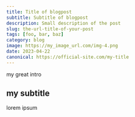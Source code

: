 ```yaml
---
title: Title of blogpost
subtitle: Subtitle of blogpost
description: Small description of the post
slug: the-url-title-of-your-post
tags: [foo, bar, baz]
category: blog
image: https://my_image_url.com/img-4.png
date: 2023-04-22
canonical: https://official-site.com/my-title
---
```


my great intro

## my subtitle

lorem ipsum

